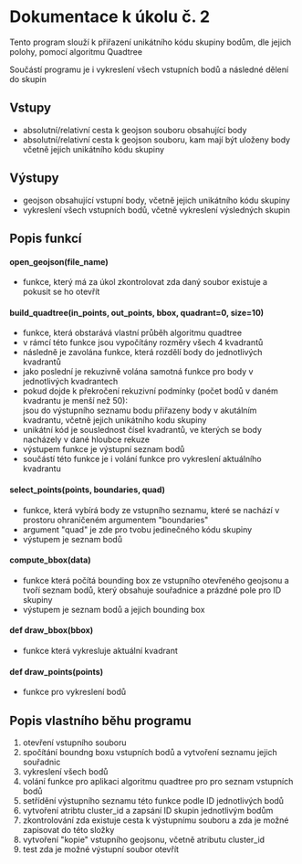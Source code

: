 # Dokumentace k úkolu č. 2
Tento program slouží k přiřazení unikátního kódu skupiny bodům, dle jejich polohy, pomocí algoritmu Quadtree

Součástí programu je i vykreslení všech vstupních bodů a následné dělení do skupin

## Vstupy
- absolutní/relativní cesta k geojson souboru obsahující body
- absolutní/relativní cesta k geojson souboru, kam mají být uloženy body včetně jejich unikátního kódu skupiny

## Výstupy
- geojson obsahující vstupní body, včetně jejich unikátního kódu skupiny
- vykreslení všech vstupních bodů, včetně vykreslení výsledných skupin

## Popis funkcí
#### open_geojson(file_name)
- funkce, který má za úkol zkontrolovat zda daný soubor existuje a pokusit se ho otevřít
#### build_quadtree(in_points, out_points, bbox, quadrant=0, size=10)
- funkce, která obstarává vlastní průběh algoritmu quadtree    
- v rámcí této funkce jsou vypočítány rozměry všech 4 kvadrantů
- následně je zavolána funkce, která rozdělí body do jednotlivých kvadrantů
- jako poslední je rekuzivně volána samotná funkce pro body v jednotlivých kvadrantech
- pokud dojde k překročení rekuzivní podmínky (počet bodů v daném kvadrantu je menší než 50):    
    jsou do výstupního seznamu  bodu přiřazeny body v akutálním kvadrantu, včetně jejich unikátního kodu skupiny
- unikátní kód je souslednost čísel kvadrantů, ve kterých se body nacházely v dané hloubce rekuze
- výstupem funkce je výstupní seznam bodů
- součástí této funkce je i volání funkce pro vykreslení aktuálního kvadrantu
#### select_points(points, boundaries, quad)
- funkce, která vybírá body ze vstupního seznamu, které se nachází v prostoru ohraničeném argumentem "boundaries"
- argument "quad" je zde pro tvobu jedinečného kódu skupiny
- výstupem je seznam bodů
#### compute_bbox(data)
- funkce která počítá bounding box ze vstupního otevřeného geojsonu a tvoří seznam bodů, který obsahuje souřadnice a prázdné pole pro ID skupiny
- výstupem je seznam bodů a jejich bounding box
#### def draw_bbox(bbox)
- funkce která vykresluje aktuální kvadrant
#### def draw_points(points)
- funkce pro vykreslení bodů

## Popis vlastního běhu programu
1) otevření vstupního souboru
2) spočítání boundng boxu vstupních bodů a vytvoření seznamu jejich souřadnic
3) vykreslení všech bodů
4) volání funkce pro aplikaci algoritmu quadtree pro pro seznam vstupních bodů
5) setřídění výstupního seznamu této funkce podle ID jednotlivých bodů
6) vytvoření atribtu cluster_id a zapsání ID skupin jednotlivým bodům
7) zkontrolování zda existuje cesta k výstupnímu souboru a zda je možné zapisovat do této složky
8) vytvoření "kopie" vstupního geojsonu, včetně atributu cluster_id
9) test zda je možné výstupní soubor otevřít
